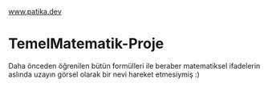 www.patika.dev
# TemelMatematik-Proje
Daha önceden öğrenilen bütün formülleri ile beraber matematiksel ifadelerin aslında uzayın görsel olarak bir nevi hareket etmesiymiş :)
